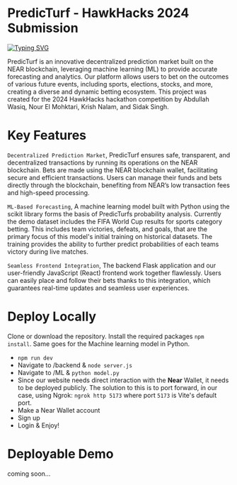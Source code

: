 # PredicTurf - HawkHacks 2024 Submission

[![Typing SVG](https://readme-typing-svg.demolab.com?font=Fira+Code&pause=1000&color=0EF71F&random=false&width=435&lines=PredicTurf;Bets;Blockchain)](https://git.io/typing-svg)

PredicTurf is an innovative decentralized prediction market built on the NEAR blockchain, leveraging machine learning (ML) to provide accurate forecasting and analytics. Our platform allows users to bet on the outcomes of various future events, including sports, elections, stocks, and more, creating a diverse and dynamic betting ecosystem. This project was created for the 2024 HawkHacks hackathon competition by Abdullah Wasiq, Nour El Mohktari, Krish Nalam, and Sidak Singh. 

# Key Features

`Decentralized Prediction Market`, PredicTurf ensures safe, transparent, and decentralized transactions by running its operations on the NEAR blockchain. Bets are made using the NEAR blockchain wallet, facilitating secure and efficient transactions. Users can manage their funds and bets directly through the blockchain, benefiting from NEAR’s low transaction fees and high-speed processing.

`ML-Based Forecasting`, A machine learning model built with Python using the scikit library forms the basis of PredicTurfs probability analysis. Currently the demo dataset includes the FIFA World Cup results for sports category betting. This includes team victories, defeats, and goals, that are the primary focus of this model's initial training on historical datasets. The training provides the ability to further predict probabilities of each teams victory during live matches.

`Seamless Frontend Integration`, The backend Flask application and our user-friendly JavaScript (React) frontend work together flawlessly. Users can easily place and follow their bets thanks to this integration, which guarantees real-time updates and seamless user experiences. 

# Deploy Locally
Clone or download the repository. Install the required packages `npm install`. Same goes for the Machine learning model in Python.
- `npm run dev`
- Navigate to /backend & `node server.js`
- Navigate to /ML & `python model.py`
- Since our website needs direct interaction with the **Near** Wallet, it needs to be deployed publicly. The solution to this is to port forward, in our case, using Ngrok: `ngrok http 5173` where port `5173` is Vite's default port.
- Make a Near Wallet account
- Sign up
- Login & Enjoy!


# Deployable Demo 

coming soon...

# 
